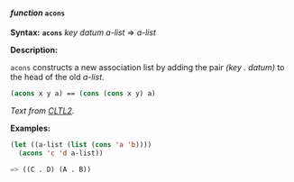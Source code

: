 #### <em>function</em> <strong>`acons`</strong>

**Syntax:** <strong>`acons`</strong> <em>key datum a-list</em> => <em>a-list</em>

**Description:**

`acons` constructs a new association list by adding the pair *(key . datum)* to the head of the old *a-list*.

```lisp
(acons x y a) == (cons (cons x y) a)
```

*Text from [CLTL2](http://www.cs.cmu.edu/Groups/AI/html/cltl/clm/node153.html)*.

**Examples:**

```lisp
(let ((a-list (list (cons 'a 'b))))
  (acons 'c 'd a-list))

=> ((C . D) (A . B))

```
